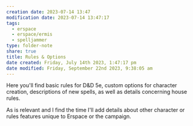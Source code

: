 ```yaml
---
creation date: 2023-07-14 13:47
modification date: 2023-07-14 13:47:17
tags:
  - erspace
  - erspace/ermis
  - spelljammer
type: folder-note
share: true
title: Rules & Options
date created: Friday, July 14th 2023, 1:47:17 pm
date modified: Friday, September 22nd 2023, 9:38:05 am
---
```


Here you'll find basic rules for D&D 5e, custom options for character creation, descriptions of new spells, as well as details concerning house rules. 

As is relevant and I find the time I'll add details about other character or rules features unique to Erspace or the campaign. 
